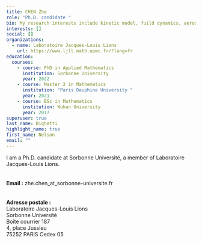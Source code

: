 ```yaml
---
title: CHEN Zhe
role: "Ph.D. candidate "
bio: My research interests include kinetic model, fuild dynamics, aerosols.
interests: []
social: []
organizations:
  - name: Laboratoire Jacques-Louis Lions
    url: https://www.ljll.math.upmc.fr/?lang=fr
education:
  courses:
    - course: PhD in Applied Mathematics
      institution: Sorbonne University
      year: 2022
    - course: Master 2 in Mathematics
      institution: "Paris Dauphine University "
      year: 2021
    - course: BSc in Mathematics
      institution: Wuhan University
      year: 2017
superuser: true
last_name: Bighetti
highlight_name: true
first_name: Nelson
email: ""
---
```

I﻿ am a Ph.D. candidate at Sorbonne Université, a member of Laboratoire Jacques-Louis Lions.
\
\
\
**Email :** zhe.chen_at_sorbonne-universite.fr\
\
\
**Adresse postale :**\
Laboratoire Jacques-Louis Lions\
Sorbonne Université\
Boîte courrier 187\
4, place Jussieu\
75252 PARIS Cedex 05